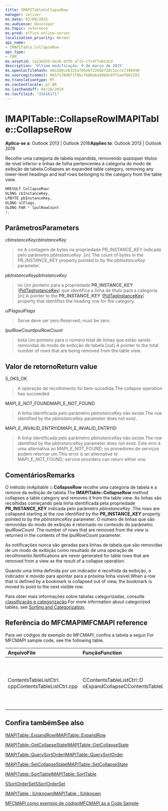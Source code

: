 ```yaml
---
title: IMAPITableCollapseRow
manager: soliver
ms.date: 03/09/2015
ms.audience: Developer
ms.topic: reference
ms.prod: office-online-server
localization_priority: Normal
api_name:
- IMAPITable.CollapseRow
api_type:
- COM
ms.assetid: 1a23e555-be26-43fb-a715-cfc4ffa623cd
description: 'Última modificação: 9 de março de 2015'
ms.openlocfilehash: e6a180ceb325a705ebf226bb728c52cce7396490
ms.sourcegitcommit: 8657170d071f9bcf680aba50b9c07f2a4fb82283
ms.translationtype: MT
ms.contentlocale: pt-BR
ms.lasthandoff: 04/28/2019
ms.locfileid: "33416171"
---
```

# <a name="imapitablecollapserow"></a><span data-ttu-id="c3237-103">IMAPITable::CollapseRow</span><span class="sxs-lookup"><span data-stu-id="c3237-103">IMAPITable::CollapseRow</span></span>

  
  
<span data-ttu-id="c3237-104">**Aplica-se a**: Outlook 2013 | Outlook 2016</span><span class="sxs-lookup"><span data-stu-id="c3237-104">**Applies to**: Outlook 2013 | Outlook 2016</span></span> 
  
<span data-ttu-id="c3237-105">Recolhe uma categoria de tabela expandida, removendo quaisquer títulos de nível inferior e linhas de folha pertencentes à categoria do modo de exibição de tabela.</span><span class="sxs-lookup"><span data-stu-id="c3237-105">Collapses an expanded table category, removing any lower-level headings and leaf rows belonging to the category from the table view.</span></span>
  
```cpp
HRESULT CollapseRow(
ULONG cbInstanceKey,
LPBYTE pbInstanceKey,
ULONG ulFlags,
ULONG FAR * lpulRowCount
);
```

## <a name="parameters"></a><span data-ttu-id="c3237-106">Parâmetros</span><span class="sxs-lookup"><span data-stu-id="c3237-106">Parameters</span></span>

 <span data-ttu-id="c3237-107">_cbInstanceKey_</span><span class="sxs-lookup"><span data-stu-id="c3237-107">_cbInstanceKey_</span></span>
  
> <span data-ttu-id="c3237-108">no A contagem de bytes na propriedade PR_INSTANCE_KEY indicada pelo parâmetro _pbInstanceKey_ .</span><span class="sxs-lookup"><span data-stu-id="c3237-108">[in] The count of bytes in the PR_INSTANCE_KEY property pointed to by the  _pbInstanceKey_ parameter.</span></span> 
    
 <span data-ttu-id="c3237-109">_pbInstanceKey_</span><span class="sxs-lookup"><span data-stu-id="c3237-109">_pbInstanceKey_</span></span>
  
> <span data-ttu-id="c3237-110">no Um ponteiro para a propriedade **PR_INSTANCE_KEY** ([PidTagInstanceKey](pidtaginstancekey-canonical-property.md)) que identifica a linha de título para a categoria.</span><span class="sxs-lookup"><span data-stu-id="c3237-110">[in] A pointer to the **PR_INSTANCE_KEY** ([PidTagInstanceKey](pidtaginstancekey-canonical-property.md)) property that identifies the heading row for the category.</span></span> 
    
 <span data-ttu-id="c3237-111">_ulFlags_</span><span class="sxs-lookup"><span data-stu-id="c3237-111">_ulFlags_</span></span>
  
> <span data-ttu-id="c3237-112">Serve deve ser zero.</span><span class="sxs-lookup"><span data-stu-id="c3237-112">Reserved; must be zero.</span></span>
    
 <span data-ttu-id="c3237-113">_lpulRowCount_</span><span class="sxs-lookup"><span data-stu-id="c3237-113">_lpulRowCount_</span></span>
  
> <span data-ttu-id="c3237-114">bota Um ponteiro para o número total de linhas que estão sendo removidas do modo de exibição de tabela.</span><span class="sxs-lookup"><span data-stu-id="c3237-114">[out] A pointer to the total number of rows that are being removed from the table view.</span></span>
    
## <a name="return-value"></a><span data-ttu-id="c3237-115">Valor de retorno</span><span class="sxs-lookup"><span data-stu-id="c3237-115">Return value</span></span>

<span data-ttu-id="c3237-116">S_OK</span><span class="sxs-lookup"><span data-stu-id="c3237-116">S_OK</span></span> 
  
> <span data-ttu-id="c3237-117">A operação de recolhimento foi bem-sucedida.</span><span class="sxs-lookup"><span data-stu-id="c3237-117">The collapse operation has succeeded.</span></span>
    
<span data-ttu-id="c3237-118">MAPI_E_NOT_FOUND</span><span class="sxs-lookup"><span data-stu-id="c3237-118">MAPI_E_NOT_FOUND</span></span> 
  
> <span data-ttu-id="c3237-119">A linha identificada pelo parâmetro _pbInstanceKey_ não existe.</span><span class="sxs-lookup"><span data-stu-id="c3237-119">The row identified by the  _pbInstanceKey_ parameter does not exist.</span></span> 
    
<span data-ttu-id="c3237-120">MAPI_E_INVALID_ENTRYID</span><span class="sxs-lookup"><span data-stu-id="c3237-120">MAPI_E_INVALID_ENTRYID</span></span> 
  
> <span data-ttu-id="c3237-121">A linha identificada pelo parâmetro _pbInstanceKey_ não existe.</span><span class="sxs-lookup"><span data-stu-id="c3237-121">The row identified by the  _pbInstanceKey_ parameter does not exist.</span></span> <span data-ttu-id="c3237-122">Este erro é uma alternativa ao MAPI_E_NOT_FOUND; os provedores de serviços podem retornar um.</span><span class="sxs-lookup"><span data-stu-id="c3237-122">This error is an alternative to MAPI_E_NOT_FOUND; service providers can return either one.</span></span> 
    
## <a name="remarks"></a><span data-ttu-id="c3237-123">Comentários</span><span class="sxs-lookup"><span data-stu-id="c3237-123">Remarks</span></span>

<span data-ttu-id="c3237-124">O método imApitable **:: CollapseRow** recolhe uma categoria de tabela e a remove da exibição de tabela.</span><span class="sxs-lookup"><span data-stu-id="c3237-124">The **IMAPITable::CollapseRow** method collapses a table category and removes it from the table view.</span></span> <span data-ttu-id="c3237-125">As linhas são recolhidas começando pela linha identificada pela propriedade **PR_INSTANCE_KEY** indicada pelo parâmetro _pbInstanceKey_ .</span><span class="sxs-lookup"><span data-stu-id="c3237-125">The rows are collapsed starting at the row identified by the **PR_INSTANCE_KEY** property pointed to by the  _pbInstanceKey_ parameter.</span></span> <span data-ttu-id="c3237-126">O número de linhas que são removidas do modo de exibição é retornado no conteúdo do parâmetro _lpulRowCount_ .</span><span class="sxs-lookup"><span data-stu-id="c3237-126">The number of rows that are removed from the view is returned in the contents of the  _lpulRowCount_ parameter.</span></span> 
  
<span data-ttu-id="c3237-127">As notificações nunca são geradas para linhas de tabela que são removidas de um modo de exibição como resultado de uma operação de recolhimento.</span><span class="sxs-lookup"><span data-stu-id="c3237-127">Notifications are never generated for table rows that are removed from a view as the result of a collapse operation.</span></span> 
  
<span data-ttu-id="c3237-128">Quando uma linha definida por um indicador é recolhida da exibição, o indicador é movido para apontar para a próxima linha visível.</span><span class="sxs-lookup"><span data-stu-id="c3237-128">When a row that is defined by a bookmark is collapsed out of view, the bookmark is moved to point to the next visible row.</span></span> 
  
<span data-ttu-id="c3237-129">Para obter mais informações sobre tabelas categorizadas, consulte [classificação e categorização](sorting-and-categorization.md).</span><span class="sxs-lookup"><span data-stu-id="c3237-129">For more information about categorized tables, see [Sorting and Categorization](sorting-and-categorization.md).</span></span>
  
## <a name="mfcmapi-reference"></a><span data-ttu-id="c3237-130">Referência do MFCMAPI</span><span class="sxs-lookup"><span data-stu-id="c3237-130">MFCMAPI reference</span></span>

<span data-ttu-id="c3237-131">Para ver códigos de exemplo do MFCMAPI, confira a tabela a seguir.</span><span class="sxs-lookup"><span data-stu-id="c3237-131">For MFCMAPI sample code, see the following table.</span></span>
  
|<span data-ttu-id="c3237-132">**Arquivo**</span><span class="sxs-lookup"><span data-stu-id="c3237-132">**File**</span></span>|<span data-ttu-id="c3237-133">**Função**</span><span class="sxs-lookup"><span data-stu-id="c3237-133">**Function**</span></span>|<span data-ttu-id="c3237-134">**Comentário**</span><span class="sxs-lookup"><span data-stu-id="c3237-134">**Comment**</span></span>|
|:-----|:-----|:-----|
|<span data-ttu-id="c3237-135">ContentsTableListCtrl. cpp</span><span class="sxs-lookup"><span data-stu-id="c3237-135">ContentsTableListCtrl.cpp</span></span>  <br/> |<span data-ttu-id="c3237-136">CContentsTableListCtrl::D oExpandCollapse</span><span class="sxs-lookup"><span data-stu-id="c3237-136">CContentsTableListCtrl::DoExpandCollapse</span></span>  <br/> |<span data-ttu-id="c3237-137">MFCMAPI usa o método imApitable **:: CollapseRow** para recolher uma categoria de tabela.</span><span class="sxs-lookup"><span data-stu-id="c3237-137">MFCMAPI uses the **IMAPITable::CollapseRow** method to collapse a table category.</span></span>  <br/> |
   
## <a name="see-also"></a><span data-ttu-id="c3237-138">Confira também</span><span class="sxs-lookup"><span data-stu-id="c3237-138">See also</span></span>



[<span data-ttu-id="c3237-139">IMAPITable::ExpandRow</span><span class="sxs-lookup"><span data-stu-id="c3237-139">IMAPITable::ExpandRow</span></span>](imapitable-expandrow.md)
  
[<span data-ttu-id="c3237-140">IMAPITable::GetCollapseState</span><span class="sxs-lookup"><span data-stu-id="c3237-140">IMAPITable::GetCollapseState</span></span>](imapitable-getcollapsestate.md)
  
[<span data-ttu-id="c3237-141">IMAPITable::QuerySortOrder</span><span class="sxs-lookup"><span data-stu-id="c3237-141">IMAPITable::QuerySortOrder</span></span>](imapitable-querysortorder.md)
  
[<span data-ttu-id="c3237-142">IMAPITable::SetCollapseState</span><span class="sxs-lookup"><span data-stu-id="c3237-142">IMAPITable::SetCollapseState</span></span>](imapitable-setcollapsestate.md)
  
[<span data-ttu-id="c3237-143">IMAPITable::SortTable</span><span class="sxs-lookup"><span data-stu-id="c3237-143">IMAPITable::SortTable</span></span>](imapitable-sorttable.md)
  
[<span data-ttu-id="c3237-144">SSortOrderSet</span><span class="sxs-lookup"><span data-stu-id="c3237-144">SSortOrderSet</span></span>](ssortorderset.md)
  
[<span data-ttu-id="c3237-145">IMAPITable : IUnknown</span><span class="sxs-lookup"><span data-stu-id="c3237-145">IMAPITable : IUnknown</span></span>](imapitableiunknown.md)


[<span data-ttu-id="c3237-146">MFCMAPI como exemplo de código</span><span class="sxs-lookup"><span data-stu-id="c3237-146">MFCMAPI as a Code Sample</span></span>](mfcmapi-as-a-code-sample.md)

